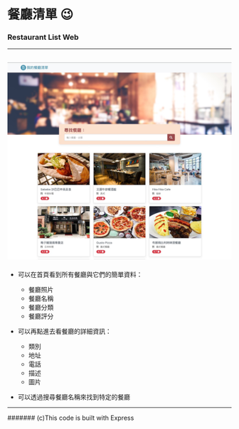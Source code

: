 # 餐廳清單 :wink:
### Restaurant List Web
---
![restaurant](./restaurant_list.jpg)
---

* 可以在首頁看到所有餐廳與它們的簡單資料：
  * 餐廳照片
  * 餐廳名稱
  * 餐廳分類
  * 餐廳評分
  
* 可以再點進去看餐廳的詳細資訊：
  * 類別
  * 地址
  * 電話
  * 描述
  * 圖片
 
* 可以透過搜尋餐廳名稱來找到特定的餐廳
---

####### (c)This code is built with Express
